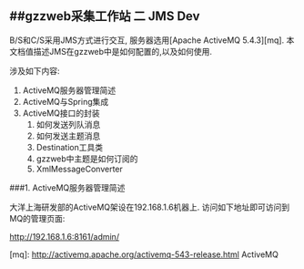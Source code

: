 ##gzzweb采集工作站 二 JMS Dev 
--- 

B/S和C/S采用JMS方式进行交互, 服务器选用[Apache ActiveMQ 5.4.3][mq]. 本文档值描述JMS在gzzweb中是如何配置的,以及如何使用.     

涉及如下内容:   

1. ActiveMQ服务器管理简述
2. ActiveMQ与Spring集成
3. ActiveMQ接口的封装
    1. 如何发送列队消息
    2. 如何发送主题消息
    3. Destination工具类
    4. gzzweb中主题是如何订阅的
    5. XmlMessageConverter  

###1. ActiveMQ服务器管理简述    

大洋上海研发部的ActiveMQ架设在192.168.1.6机器上. 访问如下地址即可访问到MQ的管理页面:    

http://192.168.1.6:8161/admin/



[mq]: http://activemq.apache.org/activemq-543-release.html ActiveMQ
